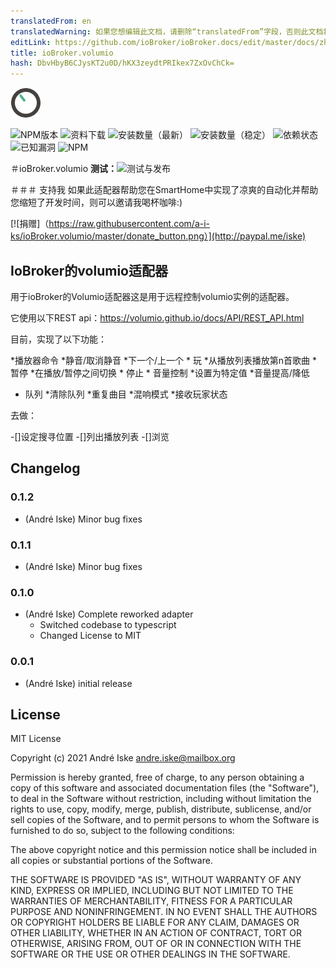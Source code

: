 ```yaml
---
translatedFrom: en
translatedWarning: 如果您想编辑此文档，请删除“translatedFrom”字段，否则此文档将再次自动翻译
editLink: https://github.com/ioBroker/ioBroker.docs/edit/master/docs/zh-cn/adapterref/iobroker.volumio/README.md
title: ioBroker.volumio
hash: DbvHbyB6CJysKT2u0D/hKX3zeydtPRIkex7ZxOvChCk=
---
```

![标识](../../../en/adapterref/iobroker.volumio/admin/volumio.png)

![NPM版本](http://img.shields.io/npm/v/iobroker.volumio.svg)
![资料下载](https://img.shields.io/npm/dm/iobroker.volumio.svg)
![安装数量（最新）](http://iobroker.live/badges/volumio-installed.svg)
![安装数量（稳定）](http://iobroker.live/badges/volumio-stable.svg)
![依赖状态](https://img.shields.io/david/a-i-ks/iobroker.volumio.svg)
![已知漏洞](https://snyk.io/test/github/a-i-ks/ioBroker.volumio/badge.svg)
![NPM](https://nodei.co/npm/iobroker.volumio.png?downloads=true)

＃ioBroker.volumio
**测试：**![测试与发布](https://github.com/a-i-ks/ioBroker.volumio/workflows/Test%20and%20Release/badge.svg)

＃＃＃ 支持我
如果此适配器帮助您在SmartHome中实现了凉爽的自动化并帮助您缩短了开发时间，则可以邀请我喝杯咖啡:)

[![捐赠]（https://raw.githubusercontent.com/a-i-ks/ioBroker.volumio/master/donate_button.png）](http://paypal.me/iske)

## IoBroker的volumio适配器
用于ioBroker的Volumio适配器这是用于远程控制volumio实例的适配器。

它使用以下REST api：https://volumio.github.io/docs/API/REST_API.html

目前，实现了以下功能：

*播放器命令
    *静音/取消静音
    *下一个/上一个
    * 玩
        *从播放列表播放第n首歌曲
    * 暂停
    *在播放/暂停之间切换
    * 停止
    * 音量控制
        *设置为特定值
        *音量提高/降低
* 队列
    *清除队列
    *重复曲目
    *混响模式
*接收玩家状态

去做：

-[]设定搜寻位置
-[]列出播放列表
-[]浏览

## Changelog

### 0.1.2
* (André Iske) Minor bug fixes 

### 0.1.1
* (André Iske) Minor bug fixes 

### 0.1.0
* (André Iske) Complete reworked adapter
    * Switched codebase to typescript
    * Changed License to MIT

### 0.0.1
* (André Iske) initial release

## License
MIT License

Copyright (c) 2021 André Iske <andre.iske@mailbox.org>

Permission is hereby granted, free of charge, to any person obtaining a copy
of this software and associated documentation files (the "Software"), to deal
in the Software without restriction, including without limitation the rights
to use, copy, modify, merge, publish, distribute, sublicense, and/or sell
copies of the Software, and to permit persons to whom the Software is
furnished to do so, subject to the following conditions:

The above copyright notice and this permission notice shall be included in all
copies or substantial portions of the Software.

THE SOFTWARE IS PROVIDED "AS IS", WITHOUT WARRANTY OF ANY KIND, EXPRESS OR
IMPLIED, INCLUDING BUT NOT LIMITED TO THE WARRANTIES OF MERCHANTABILITY,
FITNESS FOR A PARTICULAR PURPOSE AND NONINFRINGEMENT. IN NO EVENT SHALL THE
AUTHORS OR COPYRIGHT HOLDERS BE LIABLE FOR ANY CLAIM, DAMAGES OR OTHER
LIABILITY, WHETHER IN AN ACTION OF CONTRACT, TORT OR OTHERWISE, ARISING FROM,
OUT OF OR IN CONNECTION WITH THE SOFTWARE OR THE USE OR OTHER DEALINGS IN THE
SOFTWARE.